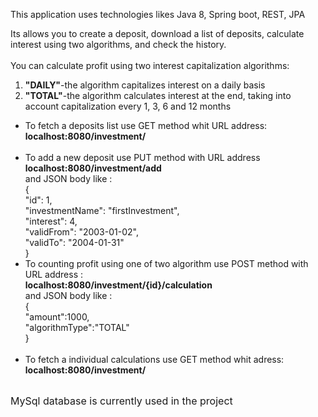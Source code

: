 This application uses technologies likes Java 8, Spring boot, REST, JPA	

Its allows you to create a deposit, download a list of deposits, calculate interest using two algorithms, and check the history.<br>
<br> You can calculate profit using two interest capitalization algorithms: <br>
<ol>
<li><b>"DAILY"</b>-the algorithm capitalizes interest on a daily basis </li>
<li><b>"TOTAL"</b>-the algorithm calculates interest at the end, taking into account capitalization every 1, 3, 6 and 12 months</li>
</ol>

<ul>
<li>To fetch a deposits list use GET method whit URL address:<br>
	<b>localhost:8080/investment/</b>
</li>
<br>
<li>To add a new deposit use PUT method with URL address<br>
	<b>localhost:8080/investment/add</b> <br>
	and JSON body like :<br>
	 {<br>
        "id": 1,<br>
        "investmentName": "firstInvestment",<br>
        "interest": 4,<br>
        "validFrom": "2003-01-02",<br>
        "validTo": "2004-01-31"<br>
    } <br>
	</li>
<li>
	To counting profit using one of two algorithm use POST method with URL address : <br>
	<b>localhost:8080/investment/{id}/calculation </b><br>
	and JSON body like :<br>
	{ <br>
        "amount":1000, <br>
        "algorithmType":"TOTAL"<br>
    }<br><br>
</li>
<li>To fetch a individual calculations use GET method whit adress:<br>
	<b>localhost:8080/investment/</b> </li>

</ul>
<br>
<font size="3">MySql database is currently used in the project</font>
